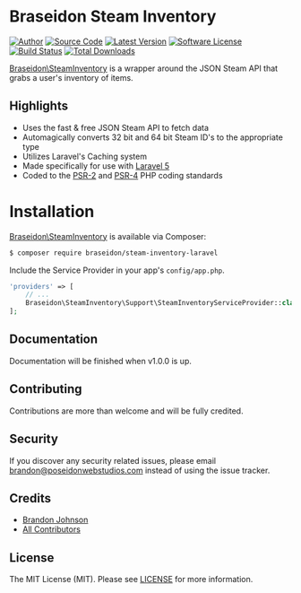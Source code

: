 # Braseidon Steam Inventory

[![Author](http://img.shields.io/badge/author-@BraSeidon-blue.svg?style=flat-square)](https://twitter.com/BraSeidon)
[![Source Code](http://img.shields.io/badge/source-braseidon/steam--inventory--laravel-blue.svg?style=flat-square)](https://github.com/braseidon/steam-inventory-laravel)
[![Latest Version](https://img.shields.io/github/release/braseidon/steam--inventory--laravel.svg?style=flat-square)](https://github.com/braseidon/steam-inventory-laravel/releases)
[![Software License](https://img.shields.io/badge/license-MIT-brightgreen.svg?style=flat-square)](https://github.com/braseidon/steam-inventory-laravel/blob/master/LICENSE)
[![Build Status](https://img.shields.io/travis/braseidon/steam-inventory-laravel/master.svg?style=flat-square)](https://travis-ci.org/braseidon/steam-inventory-laravel)
[![Total Downloads](https://img.shields.io/packagist/dt/braseidon/steam-inventory-laravel.svg?style=flat-square)](https://packagist.org/packages/braseidon/steam-inventory-laravel)

[Braseidon\SteamInventory](https://github.com/braseidon/steam-inventory-laravel) is a wrapper around the JSON Steam API that grabs a user's inventory of items.

## Highlights

- Uses the fast & free JSON Steam API to fetch data
- Automagically converts 32 bit and 64 bit Steam ID's to the appropriate type
- Utilizes Laravel's Caching system
- Made specifically for use with [Laravel 5](https://github.com/laravel/laravel)
- Coded to the [PSR-2](http://www.php-fig.org/psr/psr-2/) and [PSR-4](http://www.php-fig.org/psr/psr-4/) PHP coding standards

# Installation

[Braseidon\SteamInventory](https://github.com/braseidon/steam-inventory-laravel) is available via Composer:

```bash
$ composer require braseidon/steam-inventory-laravel
```

Include the Service Provider in your app's <code>config/app.php</code>.

```php
'providers' => [
    // ...
    Braseidon\SteamInventory\Support\SteamInventoryServiceProvider::class,
];
```

## Documentation

Documentation will be finished when v1.0.0 is up.

## Contributing

Contributions are more than welcome and will be fully credited.

## Security

If you discover any security related issues, please email brandon@poseidonwebstudios.com instead of using the issue tracker.

## Credits

- [Brandon Johnson](https://github.com/braseidon)
- [All Contributors](https://github.com/braseidon/steam-inventory-laravel/graphs/contributors)

## License

The MIT License (MIT). Please see [LICENSE](https://github.com/braseidon/steam-inventory-laravel/blob/master/LICENSE) for more information.
